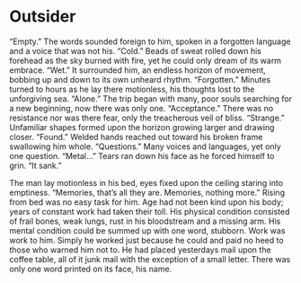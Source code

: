 # Outsider

  “Empty.” The words sounded foreign to him, spoken in a forgotten language and a voice that was not his. 
“Cold.” Beads of sweat rolled down his forehead as the sky burned with fire, yet he could only dream of its warm embrace. 
“Wet.” It surrounded him, an endless horizon of movement, bobbing up and down to its own unheard rhythm. 
“Forgotten.” Minutes turned to hours as he lay there motionless, his thoughts lost to the unforgiving sea. 
“Alone.” The trip began with many, poor souls searching for a new beginning, now there was only one. 
“Acceptance.” There was no resistance nor was there fear, only the treacherous veil of bliss. 
“Strange.” Unfamiliar shapes formed upon the horizon growing larger and drawing closer. 
“Found.” Welded hands reached out toward his broken frame swallowing him whole. 
“Questions.” Many voices and languages, yet only one question. 
“Metal…” Tears ran down his face as he forced himself to grin. “It sank.”

  The man lay motionless in his bed, eyes fixed upon the ceiling staring into emptiness. 
“Memories, that’s all they are. Memories, nothing more.” 
Rising from bed was no easy task for him. 
Age had not been kind upon his body; years of constant work had taken their toll. 
His physical condition consisted of frail bones, weak lungs, rust in his bloodstream and a missing arm. 
His mental condition could be summed up with one word, stubborn. 
Work was work to him. 
Simply he worked just because he could and paid no heed to those who warned him not to. 
He had placed yesterdays mail upon the coffee table, all of it junk mail with the exception of a small letter. 
There was only one word printed on its face, his name.
